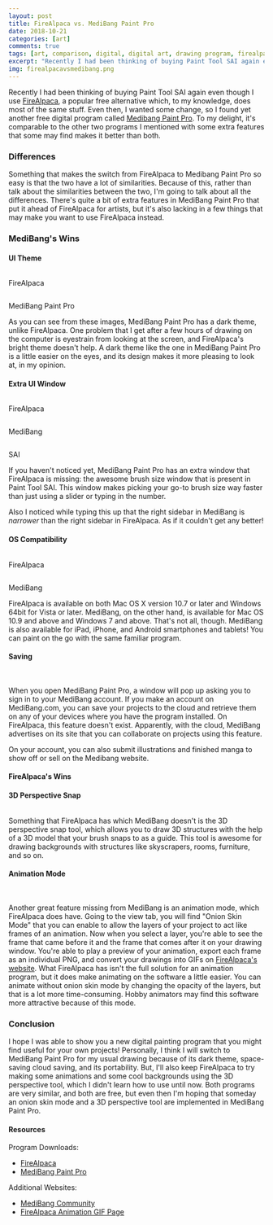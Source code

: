 ```yaml
---
layout: post
title: FireAlpaca vs. MediBang Paint Pro
date: 2018-10-21
categories: [art]
comments: true
tags: [art, comparison, digital, digital art, drawing program, firealpaca, free, medibang, painting program, review, software]
excerpt: "Recently I had been thinking of buying Paint Tool SAI again even though I use FireAlpaca, a popular free alternative which, to my knowledge, does most of the same stuff. Even then, I wanted some change, so I found yet another free digital program called Medibang Paint Pro. To my delight, it's comparable to the other two programs I mentioned with some extra features that some may find makes it better than both."
img: firealpacavsmedibang.png
---
```


<p><first-letter>R</first-letter>ecently I had been thinking of buying Paint Tool SAI again even though I use <a href="http://firealpaca.com/" target="_blank">FireAlpaca</a>, a popular free alternative which, to my knowledge, does most of the same stuff. Even then, I wanted some change, so I found yet another free digital program called <a href="https://medibangpaint.com/en/" target="_blank">Medibang Paint Pro</a>. To my delight, it's comparable to the other two programs I mentioned with some extra features that some may find makes it better than both.</p>

<h3>Differences</h3>

<p>Something that makes the switch from FireAlpaca to Medibang Paint Pro so easy is that the two have a lot of similarities.  Because of this, rather than talk about the similarities between the two, I'm going to talk about all the differences. There's quite a bit of extra features in MediBang Paint Pro that put it ahead of FireAlpaca for artists, but it's also lacking in a few things that may make you want to use FireAlpaca instead.</p>

<h3>MediBang's Wins</h3>

<h4>UI Theme</h4>

<img src="https://cozymaus.com/img/FireAlpacaUI.png" alt="" class="img-fluid"/>

<p class="caption">FireAlpaca</p>

<img src="https://cozymaus.com/img/MediBangUI.png" alt="" class="img-fluid"/>

<p class="caption">MediBang Paint Pro</p>

<p>As you can see from these images, MediBang Paint Pro has a dark theme, unlike FireAlpaca. One problem that I get after a few hours of drawing on the computer is eyestrain from looking at the screen, and FireAlpaca's bright theme doesn't help. A dark theme like the one in MediBang Paint Pro is a little easier on the eyes, and its design makes it more pleasing to look at, in my opinion.</p>

<h4>Extra UI Window</h4>

<img src="https://cozymaus.com/img/firealpacasidebar.png" alt="" class="img-fluid"/>

<p class="caption">FireAlpaca</p>

<img src="https://cozymaus.com/img/medibangsidebar.png" alt="" class="img-fluid"/>

<p class="caption">MediBang</p>

<img src="https://cozymaus.com/img/saisidebar.png" alt="" class="img-fluid"/>

<p class="caption">SAI</p>

<p>If you haven't noticed yet, MediBang Paint Pro has an extra window that FireAlpaca is missing: the awesome brush size window that is present in Paint Tool SAI. This window makes picking your go-to brush size way faster than just using a slider or typing in the number.</p>

<p>Also I noticed while typing this up that the right sidebar in MediBang is <em>narrower</em> than the right sidebar in FireAlpaca. As if it couldn't get any better!</p>

<h4>OS Compatibility</h4>

<img src="https://cozymaus.com/img/firealpacaos.png" alt="" class="img-fluid"/>

<p class="caption">FireAlpaca</p>

<img src="https://cozymaus.com/img/medibangos.png" alt="" class="img-fluid"/>

<p class="caption">MediBang</p>

<p>FireAlpaca is available on both Mac OS X version 10.7 or later and Windows 64bit for Vista or later. MediBang, on the other hand, is available for Mac OS 10.9 and above and Windows 7 and above. That's not all, though. MediBang is also available for iPad, iPhone, and Android smartphones and tablets! You can paint on the go with the same familiar program.</p>

<h4>Saving</h4>

<img src="https://cozymaus.com/img/medibangcommunity.png" alt="" class="img-fluid"/>
<img src="https://cozymaus.com/img/medibangsave.png" alt="" class="img-fluid"/>

<p>When you open MediBang Paint Pro, a window will pop up asking you to sign in to your MediBang account. If you make an account on MediBang.com, you can save your projects to the cloud and retrieve them on any of your devices where you have the program installed. On FireAlpaca, this feature doesn't exist. Apparently, with the cloud, MediBang advertises on its site that you can collaborate on projects using this feature.</p>

<p>On your account, you can also submit illustrations and finished manga to show off or sell on the Medibang website.</p>

<h4>FireAlpaca's Wins</h4>

<h4>3D Perspective Snap</h4>

<img src="https://cozymaus.com/img/firealpaca3d.png" alt="" class="img-fluid"/>

<p>Something that FireAlpaca has which MediBang doesn't is the 3D perspective snap tool, which allows you to draw 3D structures with the help of a 3D model that your brush snaps to as a guide. This tool is awesome for drawing backgrounds with structures like skyscrapers, rooms, furniture, and so on.</p>

<h4>Animation Mode</h4>

<img src="https://cozymaus.com/img/firealpacaanimation.png" alt="" class="img-fluid"/>

<img src="https://cozymaus.com/img/firealpacaanimation2.png" alt="" class="img-fluid"/>

<p>Another great feature missing from MediBang is an animation mode, which FireAlpaca does have. Going to the view tab, you will find "Onion Skin Mode" that you can enable to allow the layers of your project to act like frames of an animation. Now when you select a layer, you're able to see the frame that came before it and the frame that comes after it on your drawing window. You're able to play a preview of your animation, export each frame as an individual PNG, and convert your drawings into GIFs on <a href="http://firealpaca.com/en/douga/" target="_blank">FireAlpaca's website</a>. What FireAlpaca has isn't the full solution for an animation program, but it does make animating on the software a little easier. You can animate without onion skin mode by changing the opacity of the layers, but that is a lot more time-consuming. Hobby animators may find this software more attractive because of this mode.</p>

<h3>Conclusion</h3>

<p>I hope I was able to show you a new digital painting program that you might find useful for your own projects! Personally, I think I will switch to MediBang Paint Pro for my usual drawing because of its dark theme, space-saving cloud saving, and its portability. But, I'll also keep FireAlpaca to try making some animations and some cool backgrounds using the 3D perspective tool, which I didn't learn how to use until now. Both programs are very similar, and both are free, but even then I'm hoping that someday an onion skin mode and a 3D perspective tool are implemented in MediBang Paint Pro.</p>

<h4>Resources</h4>

<p>Program Downloads:</p>

<ul>
	<li><a href="http://firealpaca.com" target="_blank">FireAlpaca</a></li>
	<li><a href="http://medibangpaint.com/en" target="_blank">MediBang Paint Pro</a></li>
</ul>

<p>Additional Websites:</p>

<ul>
	<li><a href="http://medibang.com" target="_blank">MediBang Community </a></li>
	<li><a href="http://firealpaca.com/en/douga/" target="_blank">FireAlpaca Animation GIF Page</a></li>
</ul>
